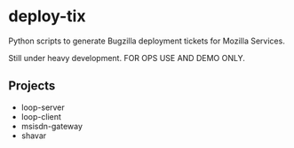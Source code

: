 deploy-tix
=============

Python scripts to generate Bugzilla deployment tickets for Mozilla Services.

Still under heavy development. FOR OPS USE AND DEMO ONLY.

## Projects
 * loop-server
 * loop-client
 * msisdn-gateway
 * shavar
